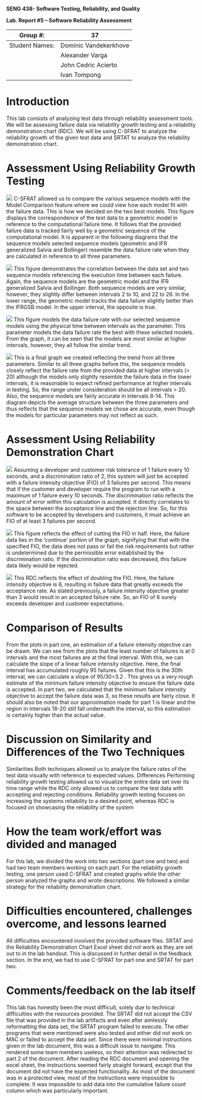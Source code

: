 **SENG 438- Software Testing, Reliability, and Quality**

**Lab. Report \#5 – Software Reliability Assessment**

| Group \#:       | 37                     |
|-----------------|---                     |
| Student Names:  | Dominic Vandekerkhove  |
|                 | Alexander Varga        |
|                 | John Cedric Acierto    |
|                 | Ivan Tompong           |

# Introduction
This lab consists of analyzing test data through reliability assessment tools. We will be assessing failure data via reliability growth testing and a reliability demonstration chart (RDC). We will be using C-SFRAT to analyze the reliability growth of the given test data and SRTAT to analyze the reliability demonstration chart. 
# 

# Assessment Using Reliability Growth Testing 
![](./media/RGT1.png)
C-SFRAT allowed us to compare the various sequence models with the Model Comparison feature where we could view how each model fit with the failure data. This is how we decided on the two best models. This figure displays the correspondence of the test data to a geometric model in reference to the computational failure time. It follows that the provided failure data is tracked fairly well by a geometric sequence of the computational model. It is apparent in the following diagrams that the sequence models selected sequence models (geometric and IFR generalized Salvia and Bollinger) resemble the data failure rate when they are calculated in reference to all three parameters. 

![](./media/RGT2.png)
This figure demonstrates the correlation between the data set and two sequence models referencing the execution time between each failure. Again, the sequence models are the geometric model and the IFR generalized Salvia and Bollinger. Both sequence models are very similar, however, they slightly differ between intervals 2 to 10, and 22 to 26. In the lower range, the geometric model tracks the data failure slightly better than the IFRGSB model. In the upper interval, the opposite is true. 

![](./media/RGT3.png)
This figure models the data failure rate with our selected sequence models using the physical time between intervals as the parameter. This parameter models the data failure rate the best with these selected models. From the graph, it can be seen that the models are most similar at higher intervals, however, they all follow the similar trend. 

![](./media/RGT4.png)
This is a final graph we created reflecting the trend from all three parameters. Similar to all three graphs before this, the sequence models closely reflect the failure rate from the provided data at higher intervals (> 20) although the models only slightly resemble the failure data in the lower intervals, it is reasonable to expect refined performance at higher intervals in testing. So, the range under consideration should be all intervals > 20. Also, the sequence models are fairly accurate in intervals 8-14. This diagram depicts the average structure between the three parameters and thus reflects that the sequence models we chose are accurate, even though the models for particular parameters may not reflect as such.
# Assessment Using Reliability Demonstration Chart 
![](./media/RDC1.png)
Assuming a developer and customer risk tolerance of 1 failure every 10 seconds, and a discrimination ratio of 2, this system will just be accepted with a failure intensity objective (FIO) of 3 failures per second. This means that if the customer and developer require the program to run with a maximum of 1 failure every 10 seconds. The discrimination ratio reflects the amount of error within this calculation is accepted. It directly correlates to the space between the acceptance line and the rejection line. So, for this software to be accepted by developers and customers, it must achieve an FIO of at least 3 failures per second. 

![](./media/RDC2.png)
This figure reflects the effect of cutting the FIO in half. Here, the failure data lies in the ‘continue’ portion of the graph, signifying that that with the specified FIO, the data does not pass or fail the risk requirements but rather is undetermined due to the permissible error established by the discrimination ratio. If the discrimination ratio was decreased, this failure data likely would be rejected.

![](./media/RDC3.png)
This RDC reflects the effect of doubling the FIO. Here, the failure intensity objective is 6, resulting in failure data that greatly exceeds the acceptance rate. As stated previously, a failure intensity objective greater than 3 would result in an accepted failure rate. So, an FIO of 6 surely exceeds developer and customer expectations. 
# 

# Comparison of Results
From the plots in part one, an estimation of a failure intensity objective can be drawn. We can see from the plots that the least number of failures is at 0 intervals and the most failures are at the final interval. With this, we can calculate the slope of a linear failure intensity objective. Here, the final interval has accumulated roughly 95 failures. Given that this is the 30th interval, we can calculate a slope of 95/30=3.2 . This gives us a very rough estimate of the minimum failure intensity objective to ensure the failure data is accepted. In part two, we calculated that the minimum failure intensity objective to accept the failure data was 3, so these results are fairly close. It should also be noted that our approximation made for part 1 is linear and the region in intervals 18-20 still fall underneath the interval, so this estimation is certainly higher than the actual value. 
# Discussion on Similarity and Differences of the Two Techniques
Similarities
Both techniques allowed us to analyze the failure rates of the test data visually with reference to expected values. 
Differences
Performing reliability growth testing allowed us to visualize the entire data set over its time range while the RDC only allowed us to compare the test data with accepting and rejecting conditions.
Reliability growth testing focuses on increasing the systems reliability to a desired point, whereas RDC is focused on showcasing the reliability of the system

# How the team work/effort was divided and managed
For this lab, we divided the work into two sections (part one and two) and had two team members working on each part. For the reliability growth testing, one person used C-SFRAT and created graphs while the other person analyzed the graphs and wrote descriptions. We followed a similar strategy for the reliability demonstration chart.
# 

# Difficulties encountered, challenges overcome, and lessons learned
All difficulties encountered involved the provided software files. SRTAT and the Reliability Demonstration Chart Excel sheet did not work as they are set out to in the lab handout. This is discussed in further detail in the feedback section. In the end, we had to use C-SFRAT for part one and SRTAT for part two.
# Comments/feedback on the lab itself
This lab has honestly been the most difficult, solely due to technical difficulties with the resources provided. The SRTAT did not accept the CSV file that was provided in the lab artifacts and even after aimlessly reformatting the data set, the SRTAT program failed to execute. The other programs that were mentioned were also tested and either did not work on MAC or failed to accept the data set. Since there were minimal instructions given in the lab document, this was a difficult issue to navigate. This rendered some team members useless, so their attention was redirected to part 2 of the document. After reading the RDC document and opening the excel sheet, the instructions seemed fairly straight forward, except that the document did not have the expected functionality. As most of the document was in a protected view, most of the instructions were impossible to complete. It was impossible to add data into the cumulative failure count column which was particularly important.
